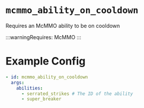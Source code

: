 # `mcmmo_ability_on_cooldown`

Requires an McMMO ability to be on cooldown

:::warningRequires:
McMMO
:::

# Example Config
```yaml
- id: mcmmo_ability_on_cooldown
  args:
    abilities: 
	  - serrated_strikes # The ID of the ability
	  - super_breaker
```
